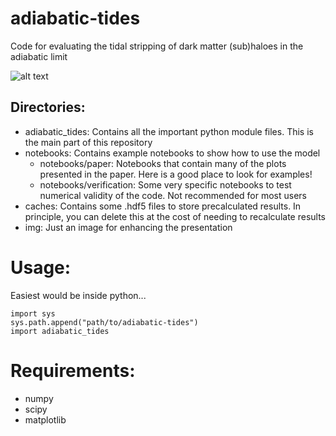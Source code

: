 # adiabatic-tides
Code for evaluating the tidal stripping of dark matter (sub)haloes in the adiabatic limit

![alt text](https://github.com/jstuecker/adiabatic-tides/blob/main/img/tidal_experiment.png)

## Directories:

* adiabatic_tides: Contains all the important python module files. This is the main part of this repository
* notebooks: Contains example notebooks to show how to use the model
    - notebooks/paper: Notebooks that contain many of the plots presented in the paper. Here is a good place to look for examples!
    - notebooks/verification: Some very specific notebooks to test numerical validity of the code. Not recommended for most users
* caches: Contains some .hdf5 files to store precalculated results. In principle, you can delete this at the cost of needing to recalculate results
* img: Just an image for enhancing the presentation

# Usage:
Easiest would be inside python...

```
import sys
sys.path.append("path/to/adiabatic-tides")
import adiabatic_tides
```

# Requirements:
* numpy
* scipy
* matplotlib
